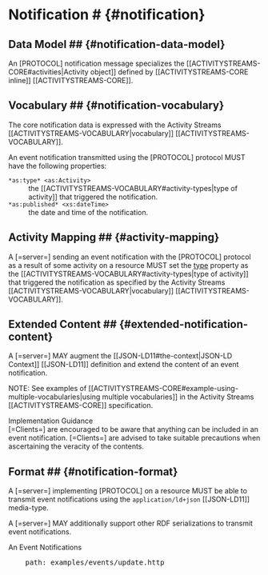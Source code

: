# Notification # {#notification}

## Data Model ## {#notification-data-model}

An [PROTOCOL] notification message specializes the [[ACTIVITYSTREAMS-CORE#activities|Activity object]] defined by [[ACTIVITYSTREAMS-CORE inline]] [[ACTIVITYSTREAMS-CORE]].

## Vocabulary ## {#notification-vocabulary}

The core notification data is expressed with the Activity Streams [[ACTIVITYSTREAMS-VOCABULARY|vocabulary]] [[ACTIVITYSTREAMS-VOCABULARY]].

An event notification transmitted using the [PROTOCOL] protocol MUST have the following properties:

<dl>

  <dt id="notification-property-type"><code>*as:type* &lt;as:Activity></code>
  <dd> the [[ACTIVITYSTREAMS-VOCABULARY#activity-types|type of activity]] that triggered the notification.

  <dt id="notification-property-published"><code>*as:published* &lt;xs:dateTime></code>
  <dd> the date and time of the notification.

</dl>

## Activity Mapping ## {#activity-mapping}

A [=server=] sending an event notification with the [PROTOCOL] protocol as a result of some activity on a resource MUST set the [type](#notification-property-type) property as the [[ACTIVITYSTREAMS-VOCABULARY#activity-types|type of activity]] that triggered the notification as specified by the Activity Streams [[ACTIVITYSTREAMS-VOCABULARY|vocabulary]] [[ACTIVITYSTREAMS-VOCABULARY]].

## Extended Content ## {#extended-notification-content}

A [=server=] MAY augment the [[JSON-LD11#the-context|JSON-LD Context]] [[JSON-LD11]] definition and extend the content of an event notification.

NOTE: See examples of [[ACTIVITYSTREAMS-CORE#example-using-multiple-vocabularies|using multiple vocabularies]] in the Activity Streams [[ACTIVITYSTREAMS-CORE]] specification.

<div class="advisement">
  <div class="marker">Implementation Guidance</div>
  [=Clients=] are encouraged to be aware that anything can be included in an event notification. [=Clients=] are advised to take suitable precautions when ascertaining the veracity of the contents.
</div>

## Format ## {#notification-format}

A [=server=] implementing [PROTOCOL] on a resource MUST be able to transmit event notifications using the `application/ld+json` [[JSON-LD11]] media-type.

A [=server=] MAY additionally support other RDF serializations to transmit event notifications.

<div class="example">
  <span class="marker">An Event Notifications</span>
  <pre class="include-code">
    path: examples/events/update.http
  </pre>
</div>
